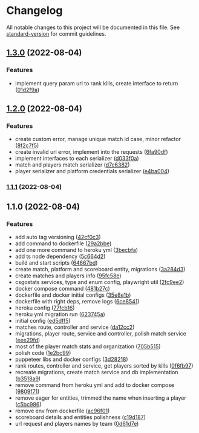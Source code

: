 # Changelog

All notable changes to this project will be documented in this file. See [standard-version](https://github.com/conventional-changelog/standard-version) for commit guidelines.

## [1.3.0](https://github.com/marcelosj3/csgodashboardrank/compare/v1.2.0...v1.3.0) (2022-08-04)


### Features

* implement query param url to rank kills, create interface to return ([01d2f9a](https://github.com/marcelosj3/csgodashboardrank/commit/01d2f9aacf69f315b6ef1fddd5d4a8f1b43c0e6e))

## [1.2.0](https://github.com/marcelosj3/csgodashboardrank/compare/v1.1.1...v1.2.0) (2022-08-04)


### Features

* create custom error, manage unique match id case, minor refactor ([8f2c7f5](https://github.com/marcelosj3/csgodashboardrank/commit/8f2c7f540c123712425e97a485061a741d665022))
* create invalid url error, implement into the requests ([6fa90df](https://github.com/marcelosj3/csgodashboardrank/commit/6fa90dfb870b93d74c1c67cb51d078a83b634324))
* implement interfaces to each serializer ([d033f0a](https://github.com/marcelosj3/csgodashboardrank/commit/d033f0abf6f696fb2a39a004d0f1cab4f124148d))
* match and players match serializer ([d7c6382](https://github.com/marcelosj3/csgodashboardrank/commit/d7c6382702be1ef5492180f8f06f45cf6825f5f4))
* player serializer and platform credentials serializer ([e4ba004](https://github.com/marcelosj3/csgodashboardrank/commit/e4ba0040bb63ebccabebd8c0043ff3b32ea56697))

### [1.1.1](https://github.com/marcelosj3/csgodashboardrank/compare/v1.1.0...v1.1.1) (2022-08-04)

## 1.1.0 (2022-08-04)


### Features

* add auto tag versioning ([42cf0c3](https://github.com/marcelosj3/csgodashboardrank/commit/42cf0c3bb3229ec6a22f4c1070cff57ade4c4255))
* add command to dockerfile ([29a2bbe](https://github.com/marcelosj3/csgodashboardrank/commit/29a2bbe0ff1e5b91f6f79fedea450bf55aef4cde))
* add one more command to heroku yml ([3becbfa](https://github.com/marcelosj3/csgodashboardrank/commit/3becbfa4fbb8006fd7988dc75702f2a2819e73ef))
* add ts node dependency ([5c664d2](https://github.com/marcelosj3/csgodashboardrank/commit/5c664d2f7072d809b26bc4952be189c4d9c7d32f))
* build and start scripts ([64667bd](https://github.com/marcelosj3/csgodashboardrank/commit/64667bdd2860470c591ad63d07661dea656a1121))
* create match, platform and scoreboard entity, migrations ([3a284d3](https://github.com/marcelosj3/csgodashboardrank/commit/3a284d3ab5b626470ec0ab223af9c867ee0bcc0c))
* create matches and players info ([95fc58e](https://github.com/marcelosj3/csgodashboardrank/commit/95fc58eebf9b90d5fca83d46c8152cdbbe92145a))
* csgostats services, type and enum config, playwright util ([2fc9ee2](https://github.com/marcelosj3/csgodashboardrank/commit/2fc9ee2efebe2b26c3c4f9c8dc3e0be9c67ebfd5))
* docker compose command ([481b27c](https://github.com/marcelosj3/csgodashboardrank/commit/481b27cc9de9b059645e82b28cf951869567d5a3))
* dockerfile and docker initial configs ([35e8e1b](https://github.com/marcelosj3/csgodashboardrank/commit/35e8e1baa601219896f684bb39c2ba67e46d8dd3))
* dockerfile with right deps, remove logs ([6ce8541](https://github.com/marcelosj3/csgodashboardrank/commit/6ce85410266660bb5e25abd0babf3aee5c64a8ce))
* heroku config ([77fcb16](https://github.com/marcelosj3/csgodashboardrank/commit/77fcb168d31c61d4169e37f3573a301e3ab3333f))
* heroku yml migration run ([623745a](https://github.com/marcelosj3/csgodashboardrank/commit/623745a88bf6e4b49191cef44ef518d9da0f1278))
* initial config ([ed5dff5](https://github.com/marcelosj3/csgodashboardrank/commit/ed5dff56a4586a50cc811bfd339f3ac6e04e9a56))
* matches route, controller and service ([da12cc2](https://github.com/marcelosj3/csgodashboardrank/commit/da12cc20bca4a15929aa519a53c0d3e335a21c08))
* migrations, player route, service and controller, polish match service ([eee29fd](https://github.com/marcelosj3/csgodashboardrank/commit/eee29fd959b08ffec7e23d927de57c5a6b165e9a))
* most of the player match stats and organization ([705b515](https://github.com/marcelosj3/csgodashboardrank/commit/705b51537e4f7758f79595b95bf77ff7e691b2d1))
* polish code ([1e2bc99](https://github.com/marcelosj3/csgodashboardrank/commit/1e2bc99174bbe233a124b65654b57559f2627feb))
* puppeteer libs and docker configs ([3d28218](https://github.com/marcelosj3/csgodashboardrank/commit/3d282181425bb25e5dc34b23f0f9007076450e1f))
* rank routes, controller and service, get players sorted by kills ([0f6fb97](https://github.com/marcelosj3/csgodashboardrank/commit/0f6fb978f26e5dbd85cc9f0ca43fde2b0d1ec2ed))
* recreate migrations, create match service and db implementation ([b3518a9](https://github.com/marcelosj3/csgodashboardrank/commit/b3518a916c027b34e1ba0a96fd31030a64fc6ff0))
* remove command from heroku yml and add to docker compose ([9809f71](https://github.com/marcelosj3/csgodashboardrank/commit/9809f719e0f68a72e415f416d481c1262647d597))
* remove eager for entities, trimmed the name when inserting a player ([c5bc986](https://github.com/marcelosj3/csgodashboardrank/commit/c5bc986724df97301279b9412e14500bfa20910c))
* remove env from dockerfile ([ac96f01](https://github.com/marcelosj3/csgodashboardrank/commit/ac96f01fb52745fcffecf8118331be5d8d4a3d6d))
* scoreboard details and entities polishness ([c19d187](https://github.com/marcelosj3/csgodashboardrank/commit/c19d187426674fdc2801bb8ecd65265379d27126))
* url request and players names by team ([0d61d7e](https://github.com/marcelosj3/csgodashboardrank/commit/0d61d7edc362101a83de452198664d15dc5ad0de))
